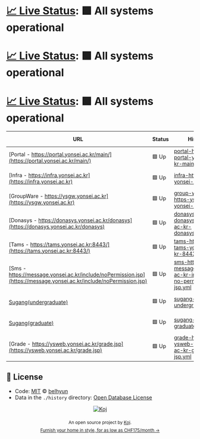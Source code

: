 # [📈 Live Status](https://belhyun.github.io/yonsei-upptime/): <!--live status--> **🟩 All systems operational**

# [📈 Live Status](https://belhyun.github.io/yonsei-upptime/): <!--live status--> **🟩 All systems operational**

# [📈 Live Status](https://belhyun.github.io/yonsei-upptime/): <!--live status--> **🟩 All systems operational**

<!--start: status pages-->
<!-- This summary is generated by Upptime (https://github.com/upptime/upptime) -->
<!-- Do not edit this manually, your changes will be overwritten -->

| URL                                                                                                                  | Status | History                                                                                                                                                                                       | Response Time                                                                                                                 | Uptime                                                                                                                                                                                                                                                                                                                         |
| -------------------------------------------------------------------------------------------------------------------- | ------ | --------------------------------------------------------------------------------------------------------------------------------------------------------------------------------------------- | ----------------------------------------------------------------------------------------------------------------------------- | ------------------------------------------------------------------------------------------------------------------------------------------------------------------------------------------------------------------------------------------------------------------------------------------------------------------------------ |
| [Portal - https://portal.yonsei.ac.kr/main/](https://portal.yonsei.ac.kr/main/)                                      | 🟩 Up  | [portal-https-portal-yonsei-ac-kr-main.yml](https://github.com/belhyun/yonsei-upptime/commits/master/history/portal-https-portal-yonsei-ac-kr-main.yml)                                       | <img alt="Response time graph" src="./graphs/portal-https-portal-yonsei-ac-kr-main.png" height="20"> 2087ms                   | [![Uptime 100.00%](https://img.shields.io/endpoint?url=https%3A%2F%2Fraw.githubusercontent.com%2Fbelhyun%2Fyonsei-upptime%2Fmaster%2Fapi%2Fportal-https-portal-yonsei-ac-kr-main%2Fuptime.json)](https://belhyun.github.io/yonsei-upptime/history/portal-https-portal-yonsei-ac-kr-main)                                       |
| [Infra - https://infra.yonsei.ac.kr](https://infra.yonsei.ac.kr)                                                     | 🟩 Up  | [infra-https-infra-yonsei-ac-kr.yml](https://github.com/belhyun/yonsei-upptime/commits/master/history/infra-https-infra-yonsei-ac-kr.yml)                                                     | <img alt="Response time graph" src="./graphs/infra-https-infra-yonsei-ac-kr.png" height="20"> 1356ms                          | [![Uptime 100.00%](https://img.shields.io/endpoint?url=https%3A%2F%2Fraw.githubusercontent.com%2Fbelhyun%2Fyonsei-upptime%2Fmaster%2Fapi%2Finfra-https-infra-yonsei-ac-kr%2Fuptime.json)](https://belhyun.github.io/yonsei-upptime/history/infra-https-infra-yonsei-ac-kr)                                                     |
| [GroupWare - https://ysgw.yonsei.ac.kr](https://ysgw.yonsei.ac.kr)                                                   | 🟩 Up  | [group-ware-https-ysgw-yonsei-ac-kr.yml](https://github.com/belhyun/yonsei-upptime/commits/master/history/group-ware-https-ysgw-yonsei-ac-kr.yml)                                             | <img alt="Response time graph" src="./graphs/group-ware-https-ysgw-yonsei-ac-kr.png" height="20"> 1174ms                      | [![Uptime 100.00%](https://img.shields.io/endpoint?url=https%3A%2F%2Fraw.githubusercontent.com%2Fbelhyun%2Fyonsei-upptime%2Fmaster%2Fapi%2Fgroup-ware-https-ysgw-yonsei-ac-kr%2Fuptime.json)](https://belhyun.github.io/yonsei-upptime/history/group-ware-https-ysgw-yonsei-ac-kr)                                             |
| [Donasys - https://donasys.yonsei.ac.kr/donasys](https://donasys.yonsei.ac.kr/donasys)                               | 🟩 Up  | [donasys-https-donasys-yonsei-ac-kr-donasys.yml](https://github.com/belhyun/yonsei-upptime/commits/master/history/donasys-https-donasys-yonsei-ac-kr-donasys.yml)                             | <img alt="Response time graph" src="./graphs/donasys-https-donasys-yonsei-ac-kr-donasys.png" height="20"> 1326ms              | [![Uptime 100.00%](https://img.shields.io/endpoint?url=https%3A%2F%2Fraw.githubusercontent.com%2Fbelhyun%2Fyonsei-upptime%2Fmaster%2Fapi%2Fdonasys-https-donasys-yonsei-ac-kr-donasys%2Fuptime.json)](https://belhyun.github.io/yonsei-upptime/history/donasys-https-donasys-yonsei-ac-kr-donasys)                             |
| [Tams - https://tams.yonsei.ac.kr:8443/](https://tams.yonsei.ac.kr:8443/)                                            | 🟩 Up  | [tams-https-tams-yonsei-ac-kr-8443.yml](https://github.com/belhyun/yonsei-upptime/commits/master/history/tams-https-tams-yonsei-ac-kr-8443.yml)                                               | <img alt="Response time graph" src="./graphs/tams-https-tams-yonsei-ac-kr-8443.png" height="20"> 1153ms                       | [![Uptime 100.00%](https://img.shields.io/endpoint?url=https%3A%2F%2Fraw.githubusercontent.com%2Fbelhyun%2Fyonsei-upptime%2Fmaster%2Fapi%2Ftams-https-tams-yonsei-ac-kr-8443%2Fuptime.json)](https://belhyun.github.io/yonsei-upptime/history/tams-https-tams-yonsei-ac-kr-8443)                                               |
| [Sms - https://message.yonsei.ac.kr/include/noPermission.jsp](https://message.yonsei.ac.kr/include/noPermission.jsp) | 🟩 Up  | [sms-https-message-yonsei-ac-kr-include-no-permission-jsp.yml](https://github.com/belhyun/yonsei-upptime/commits/master/history/sms-https-message-yonsei-ac-kr-include-no-permission-jsp.yml) | <img alt="Response time graph" src="./graphs/sms-https-message-yonsei-ac-kr-include-no-permission-jsp.png" height="20"> 961ms | [![Uptime 100.00%](https://img.shields.io/endpoint?url=https%3A%2F%2Fraw.githubusercontent.com%2Fbelhyun%2Fyonsei-upptime%2Fmaster%2Fapi%2Fsms-https-message-yonsei-ac-kr-include-no-permission-jsp%2Fuptime.json)](https://belhyun.github.io/yonsei-upptime/history/sms-https-message-yonsei-ac-kr-include-no-permission-jsp) |
| [Sugang(undergraduate)](https://ysweb.yonsei.ac.kr/websquare/websquare.jsp?w2xPath=/wq/login/hakbu_login.xml)        | 🟩 Up  | [sugang-undergraduate.yml](https://github.com/belhyun/yonsei-upptime/commits/master/history/sugang-undergraduate.yml)                                                                         | <img alt="Response time graph" src="./graphs/sugang-undergraduate.png" height="20"> 964ms                                     | [![Uptime 100.00%](https://img.shields.io/endpoint?url=https%3A%2F%2Fraw.githubusercontent.com%2Fbelhyun%2Fyonsei-upptime%2Fmaster%2Fapi%2Fsugang-undergraduate%2Fuptime.json)](https://belhyun.github.io/yonsei-upptime/history/sugang-undergraduate)                                                                         |
| [Sugang(graduate)](https://ysweb.yonsei.ac.kr/graduate.jsp)                                                          | 🟩 Up  | [sugang-graduate.yml](https://github.com/belhyun/yonsei-upptime/commits/master/history/sugang-graduate.yml)                                                                                   | <img alt="Response time graph" src="./graphs/sugang-graduate.png" height="20"> 149ms                                          | [![Uptime 100.00%](https://img.shields.io/endpoint?url=https%3A%2F%2Fraw.githubusercontent.com%2Fbelhyun%2Fyonsei-upptime%2Fmaster%2Fapi%2Fsugang-graduate%2Fuptime.json)](https://belhyun.github.io/yonsei-upptime/history/sugang-graduate)                                                                                   |
| [Grade - https://ysweb.yonsei.ac.kr/grade.jsp](https://ysweb.yonsei.ac.kr/grade.jsp)                                 | 🟩 Up  | [grade-https-ysweb-yonsei-ac-kr-grade-jsp.yml](https://github.com/belhyun/yonsei-upptime/commits/master/history/grade-https-ysweb-yonsei-ac-kr-grade-jsp.yml)                                 | <img alt="Response time graph" src="./graphs/grade-https-ysweb-yonsei-ac-kr-grade-jsp.png" height="20"> 149ms                 | [![Uptime 100.00%](https://img.shields.io/endpoint?url=https%3A%2F%2Fraw.githubusercontent.com%2Fbelhyun%2Fyonsei-upptime%2Fmaster%2Fapi%2Fgrade-https-ysweb-yonsei-ac-kr-grade-jsp%2Fuptime.json)](https://belhyun.github.io/yonsei-upptime/history/grade-https-ysweb-yonsei-ac-kr-grade-jsp)                                 |

<!--end: status pages-->

## 📄 License

- Code: [MIT](./LICENSE) © [belhyun](http://belhyun.blogspot.com)
- Data in the `./history` directory: [Open Database License](https://opendatacommons.org/licenses/odbl/1-0/)

<p align="center">
  <a href="https://koj.co">
    <img width="44" alt="Koj" src="https://kojcdn.com/v1598284251/website-v2/koj-github-footer_m089ze.svg">
  </a>
</p>
<p align="center">
  <sub>An open source project by <a href="https://koj.co">Koj</a>. <br> <a href="https://koj.co">Furnish your home in style, for as low as CHF175/month →</a></sub>
</p>
